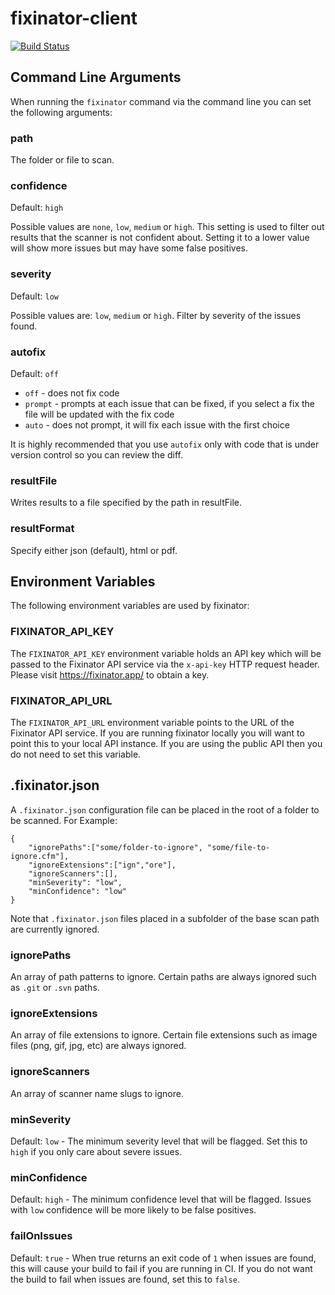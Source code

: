 # fixinator-client

[![Build Status](https://foundeo.com/images/fixinator-demo.gif)](https://fixinator.app)


## Command Line Arguments

When running the `fixinator` command via the command line you can set the following arguments:

### path

The folder or file to scan.

### confidence

Default: `high` 

Possible values are `none`, `low`, `medium` or `high`. This setting is used to filter out results that the scanner is not confident about. Setting it to a lower value will show more issues but may have some false positives.

### severity

Default: `low`

Possible values are: `low`, `medium` or `high`. Filter by severity of the issues found.

### autofix

Default: `off`

* `off` - does not fix code
* `prompt` - prompts at each issue that can be fixed, if you select a fix the file will be updated with the fix code
* `auto` - does not prompt, it will fix each issue with the first choice

It is highly recommended that you use `autofix` only with code that is under version control so you can review the diff.

### resultFile

Writes results to a file specified by the path in resultFile.

### resultFormat

Specify either json (default), html or pdf.

## Environment Variables

The following environment variables are used by fixinator:

### FIXINATOR_API_KEY

The `FIXINATOR_API_KEY` environment variable holds an API key which will be passed to the Fixinator API service via the `x-api-key` HTTP request header. Please visit <https://fixinator.app/> to obtain a key.

### FIXINATOR_API_URL

The `FIXINATOR_API_URL` environment variable points to the URL of the Fixinator API service. If you are running fixinator locally you will want to point this to your local API instance. If you are using the public API then you do not need to set this variable.

## .fixinator.json

A `.fixinator.json` configuration file can be placed in the root of a folder to be scanned. For Example:

	{
		"ignorePaths":["some/folder-to-ignore", "some/file-to-ignore.cfm"],
		"ignoreExtensions":["ign","ore"],
		"ignoreScanners":[],
		"minSeverity": "low",
		"minConfidence": "low"
	}

Note that `.fixinator.json` files placed in a subfolder of the base scan path are currently ignored.

### ignorePaths

An array of path patterns to ignore. Certain paths are always ignored such as `.git` or `.svn` paths.

### ignoreExtensions

An array of file extensions to ignore. Certain file extensions such as image files (png, gif, jpg, etc) are always ignored.

### ignoreScanners 

An array of scanner name slugs to ignore.

### minSeverity

Default: `low` - The minimum severity level that will be flagged. Set this to `high` if you only care about severe issues. 

### minConfidence

Default: `high` - The minimum confidence level that will be flagged. Issues with `low` confidence will be more likely to be false positives.

### failOnIssues

Default: `true` - When true returns an exit code of `1` when issues are found, this will cause your build to fail if you are running in CI. If you do not want the build to fail when issues are found, set this to `false`.

